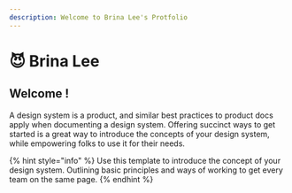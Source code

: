 ```yaml
---
description: Welcome to Brina Lee's Protfolio
---
```


# 😈 Brina Lee

## Welcome !

A design system is a product, and similar best practices to product docs apply when documenting a design system. Offering succinct ways to get started is a great way to introduce the concepts of your design system, while empowering folks to use it for their needs.

{% hint style="info" %}
Use this template to introduce the concept of your design system. Outlining basic principles and ways of working to get every team on the same page.
{% endhint %}
